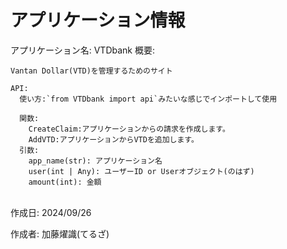 # アプリケーション情報

アプリケーション名: VTDbank
概要:
<!-- 下のコードブロックにアプリケーションの説明を記載 -->
```
Vantan Dollar(VTD)を管理するためのサイト

API:
  使い方:`from VTDbank import api`みたいな感じでインポートして使用

  関数:
    CreateClaim:アプリケーションからの請求を作成します。
    AddVTD:アプリケーションからVTDを追加します。
  引数:
    app_name(str): アプリケーション名
    user(int | Any): ユーザーID or Userオブジェクト(のはず)
    amount(int): 金額
```
<br>
作成日: 2024/09/26

作成者: 加藤燿識(てるざ)